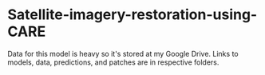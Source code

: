 # Satellite-imagery-restoration-using-CARE
Data for this model is heavy so it's stored at my Google Drive. Links to models, data, predictions, and patches are in respective folders.
